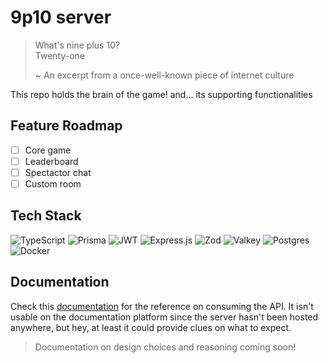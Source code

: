 # 9p10 server

> What's nine plus 10? <br>
> Twenty-one <br>
>
> ~ An excerpt from a once-well-known piece of internet culture

This repo holds the brain of the game! and... its supporting functionalities

## Feature Roadmap

- [ ] Core game
- [ ] Leaderboard
- [ ] Spectactor chat
- [ ] Custom room

## Tech Stack

![TypeScript](https://img.shields.io/badge/typescript-%23007ACC.svg?style=for-the-badge&logo=typescript&logoColor=white) 
![Prisma](https://img.shields.io/badge/Prisma-3982CE?style=for-the-badge&logo=Prisma&logoColor=white)
![JWT](https://img.shields.io/badge/JWT-black?style=for-the-badge&logo=JSON%20web%20tokens)
![Express.js](https://img.shields.io/badge/express.js-%23404d59.svg?style=for-the-badge&logo=express&logoColor=%2361DAFB)
![Zod](https://img.shields.io/badge/zod-%233068b7.svg?style=for-the-badge&logo=zod&logoColor=white)
![Valkey](https://img.shields.io/badge/Valkey-677EF6?style=for-the-badge)
![Postgres](https://img.shields.io/badge/postgres-%23316192.svg?style=for-the-badge&logo=postgresql&logoColor=white)
![Docker](https://img.shields.io/badge/docker-%230db7ed.svg?style=for-the-badge&logo=docker&logoColor=white)

## Documentation

Check this [documentation](https://82kin4x1s8.apidog.io) for the reference on consuming the API. It isn't usable on the documentation platform since the server hasn't been hosted anywhere, but hey, at least it could provide clues on what to expect.

> Documentation on design choices and reasoning coming soon!
